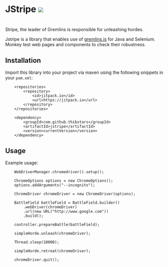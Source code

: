 # JStripe [![](https://jitpack.io/v/Thibstars/JStripe.svg)](https://jitpack.io/#Thibstars/JStripe)
#

Stripe, the leader of Gremlins is responsible for unleashing hordes.

Jstripe is a library that enables use of [gremlins.js](https://github.com/marmelab/gremlins.js) for Java and Selenium.
Monkey test web pages and components to check their robustness.

## Installation
Import this library into your project via maven using the following snippets in your `pom.xml`:

````
	<repositories>
		<repository>
		    <id>jitpack.io</id>
		    <url>https://jitpack.io</url>
		</repository>
	</repositories>
````

````
	<dependency>
	    <groupId>com.github.thibstars</groupId>
	    <artifactId>jstripe</artifactId>
	    <version>currentVersion</version>
	</dependency>
````

## Usage ##

Example usage:

        WebDriverManager.chromedriver().setup();

        ChromeOptions options = new ChromeOptions();
        options.addArguments("--incognito");

        ChromeDriver chromeDriver = new ChromeDriver(options);

        BattleField battleField = BattleField.builder()
            .webDriver(chromeDriver)
            .url(new URL("http://www.google.com"))
            .build();

        controller.prepareBattle(battleField);

        simpleHorde.unleash(chromeDriver);

        Thread.sleep(10000);

        simpleHorde.retreat(chromeDriver);

        chromeDriver.quit();